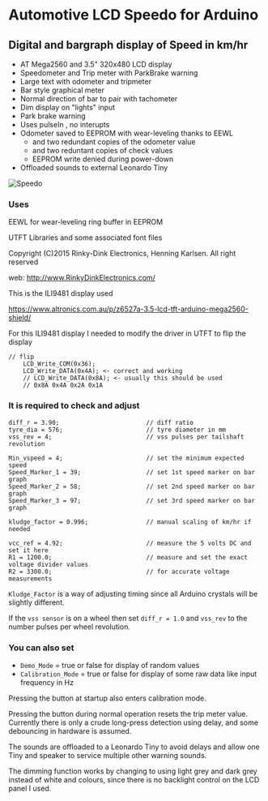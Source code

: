 # Automotive LCD Speedo for Arduino
## Digital and bargraph display of Speed in km/hr

- AT Mega2560 and 3.5" 320x480 LCD display
- Speedometer and Trip meter with ParkBrake warning
- Large text with odometer and tripmeter
- Bar style graphical meter
- Normal direction of bar to pair with tachometer
- Dim display on "lights" input
- Park brake warning
- Uses pulseIn , no interupts
- Odometer saved to EEPROM with wear-leveling thanks to EEWL
  - and two redundant copies of the odometer value
  - and two reduntant copies of check values
  - EEPROM write denied during power-down
- Offloaded sounds to external Leonardo Tiny


![Speedo](https://user-images.githubusercontent.com/41600026/235333207-a595d535-98fc-47c0-98f7-3b01ea459ce4.PNG)


### Uses 
EEWL for wear-leveling ring buffer in EEPROM

UTFT Libraries and some associated font files

Copyright (C)2015 Rinky-Dink Electronics, Henning Karlsen. All right reserved

web: http://www.RinkyDinkElectronics.com/

This is the ILI9481 display used

https://www.altronics.com.au/p/z6527a-3.5-lcd-tft-arduino-mega2560-shield/

For this ILI9481 display I needed to modify the driver in UTFT to flip the display
```
// flip
	LCD_Write_COM(0x36);
	LCD_Write_DATA(0x4A); <- correct and working
	// LCD_Write_DATA(0x8A); <- usually this should be used
	// 0x8A 0x4A 0x2A 0x1A
```


### It is required to check and adjust

```
diff_r = 3.90;                        // diff ratio
tyre_dia = 576;                       // tyre diameter in mm
vss_rev = 4;                          // vss pulses per tailshaft revolution

Min_vspeed = 4;                       // set the minimum expected speed
Speed_Marker_1 = 39;                  // set 1st speed marker on bar graph
Speed_Marker_2 = 58;                  // set 2nd speed marker on bar graph
Speed_Marker_3 = 97;                  // set 3rd speed marker on bar graph

kludge_factor = 0.996;                // manual scaling of km/hr if needed

vcc_ref = 4.92;                       // measure the 5 volts DC and set it here
R1 = 1200.0;                          // measure and set the exact voltage divider values
R2 = 3300.0;                          // for accurate voltage measurements
```

`Kludge_Factor` is a way of adjusting timing since all Arduino crystals will be slightly different.

If the `vss sensor` is on a wheel then set `diff_r = 1.0` and `vss_rev` to the number pulses per wheel revolution.

### You can also set
- `Demo_Mode` = true or false for display of random values
- `Calibration_Mode` = true or false for display of some raw data like input frequency in Hz

Pressing the button at startup also enters calibration mode.

Pressing the button during normal operation resets the trip meter value.
Currently there is only a crude long-press detection using delay, and some debouncing in hardware is assumed.

The sounds are offloaded to a Leonardo Tiny to avoid delays and allow one Tiny and speaker to service multiple other warning sounds.

The dimming function works by changing to using light grey and dark grey instead of white and colours, since there is no backlight control on the LCD panel I used.

